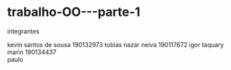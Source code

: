 # trabalho-OO---parte-1

integrantes 

kevin santos de sousa 190132973
tobias nazar neiva 190117672
igor taquary marin 190134437  
paulo 
